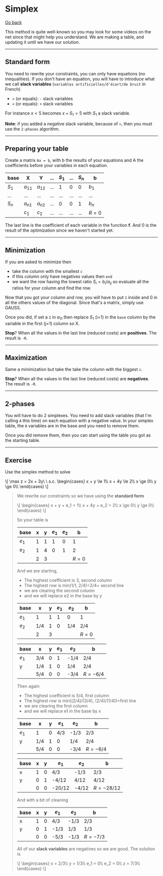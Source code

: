 # Simplex

[Go back](..)

This method is quite well-known so you may look for some videos on the net since that might help you understand. We are making a table, and updating it until we have our solution.

<hr class="sr">

## Standard form

You need to rewrite your constraints, you can only have equations (no inequalities). If you don't have an equation, you will have to introduce what we call **slack variables** (`variables artificielles/d'écart/de bruit` in French)

* `>` (or equals): `-` slack variables
* `<` (or equals): `+` slack variables

For instance $x < 5$ becomes $x + S_1 = 5$ with $S_1$ a slack variable.

**Note**: if you added a negative slack variable, because of `>`, then you must use the `2-phases` algorithm.

<hr class="sl">

## Preparing your table

Create a matrix `Ax = b`, with b the results of your equations and A the coefficients before your variables in each equation.

| base|  X  |  Y  | ... |  $S_1$ | ... | $S_n$ |  b  |
|-----|-----|-----|-------|--------|-------|-------|-----|
|$S_1$|$a_{11}$|$a_{12}$|...|  1 |   0   |   0   |$b_1$|
| ... | ... | ... |  ...  |   ...  |  ...  |  ...  | ... |
|$S_n$|$a_{n1}$|$a_{n2}$|...|  0 |   0   |   1   |$b_n$|
|     |$c_{1}$|$c_{2}$|...|  ...   |  ...  |  ...  |$R=0$|

The last line is the coefficient of each variable in the function **f**. And 0 is the result of the optimization since we haven't started yet.

<hr class="sr">

## Minimization

If you are asked to minimize then

* take the column with the smallest `c`
* if this column only have negatives values then `end`
* we want the row having the lowest ratio $S_i = b_i / a_{ij}$ so evaluate all the ratios for your column and find the row.

Now that you got your column and row, you will have to put `1` inside and 0 in all the others values of the diagonal. Since that's a matrix, simply use GAUSS.

Once you did, if set a `1` in $a_{11}$ then replace $S_{1}$ (i=1) in the `base` column by the variable in the first (j=1) column so X.

**Stop**? When all the values in the last line (reduced costs) are **positives**. The result is `-R`.

<hr class="sl">

## Maximization

Same a minimization but take the take the column with the biggest `c`.

**Stop**? When all the values in the last line (reduced costs) are **negatives**. The result is `-R`.

<hr class="sl">

## 2-phases

You will have to do 2 simplexes. You need to add slack variables (that I'm calling `A` this time) on each equation with a negative value. In your simplex table, the `A` variables are in the base and you need to remove them.

Once you did remove them, then you can start using the table you got as the starting table.

<hr class="sr">

## Exercise

Use the simplex method to solve

<p class="mathjax_process">\[
\max z = 2x + 3y\ \ s.c. \begin{cases}
x + y \le 1\\
x + 4y \le 2\\
x \ge 0\\
y \ge 0\\
\end{cases} 
\]
</p>

<blockquote class="spoiler">

We rewrite our constraints so we have using the **standard form**

<div>
\[
\begin{cases}
x + y + e_1 = 1\\
x + 4y + e_2 = 2\\
x \ge 0\\
y \ge 0\\
\end{cases} 
\]
</div>

So your table is

|  base |   x   |   y   | $e_1$ | $e_2$ |   b   |
|-------|-------|-------|-------|-------|-------|
| $e_1$ |   1   |   1   |   1   |   0   |   1   |
| $e_2$ |   1   |   4   |   0   |   1   |   2   |
|       |   2   |   3   |       |       | $R=0$ |

And we are starting,

* The highest coefficient is 3, second column
* The highest row is min(1/1, 2/4)=2/4= second line
* we are clearing the second column
* and we will replace e2 in the base by y

|  base |   x   |   y   | $e_1$ | $e_2$ |   b   |
|-------|-------|-------|-------|-------|-------|
| $e_1$ |   1   |   1   |   1   |   0   |   1   |
| $e_2$ |  1/4  |   1   |   0   |  1/4  |  2/4  |
|       |   2   |   3   |       |       | $R=0$ |

|  base |   x   |   y   | $e_1$ | $e_2$ |   b   |
|-------|-------|-------|-------|-------|-------|
| $e_1$ |  3/4  |   0   |   1   | -1/4  |  2/4  |
|   y   |  1/4  |   1   |   0   |  1/4  |  2/4  |
|       |  5/4  |   0   |   0   | -3/4  |$R=-6/4$|

Then again

* The highest coefficient is 5/4, first column
* The highest row is min((2/4)/(3/4), (2/4)/(1/4))=first line
* we are clearing the first column
* and we will replace e1 in the base by x

|  base |   x   |   y   | $e_1$ | $e_2$ |   b   |
|-------|-------|-------|-------|-------|-------|
| $e_1$ |   1   |   0   |  4/3  | -1/3  |  2/3  |
|   y   |  1/4  |   1   |   0   |  1/4  |  2/4  |
|       |  5/4  |   0   |   0   | -3/4  |$R=-6/4$|

|  base |   x   |   y   | $e_1$ | $e_2$ |   b   |
|-------|-------|-------|-------|-------|-------|
|   x   |   1   |   0   |  4/3  | -1/3  |  2/3  |
|   y   |   0   |   1   | -4/12 |  4/12 | 4/12  |
|       |   0   |   0   |-20/12 | -4/12 |$R=-28/12$|

And with a bit of cleaning

|  base |   x   |   y   | $e_1$ | $e_2$ |   b   |
|-------|-------|-------|-------|-------|-------|
|   x   |   1   |   0   |  4/3  | -1/3  |  2/3  |
|   y   |   0   |   1   |  -1/3 |  1/3  |  1/3  |
|       |   0   |   0   |  -5/3 | -1/3  |$R=-7/3$|

All of our **slack variables** are negatives so we are good. The solution is

<span>
\[
\begin{cases}
x = 2/3\\
y = 1/3\\
e_1 = 0\\
e_2 = 0\\
z = 7/3\\
\end{cases}
\]
</span>
</blockquote>